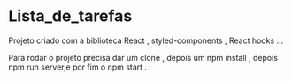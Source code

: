 # Lista_de_tarefas

Projeto criado com a biblioteca React , styled-components , React hooks ...

Para rodar o projeto precisa dar um clone , depois um npm install , depois npm run server,e por fim o npm start .

